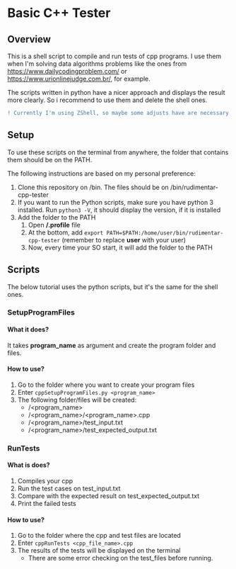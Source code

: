 # Basic C++ Tester

## Overview
This is a shell script to compile and run tests of cpp programs.
I use them when I'm solving data algorithms problems like the ones from https://www.dailycodingproblem.com/ or https://www.urionlinejudge.com.br/, for example.

The scripts written in python have a nicer approach and displays the result more clearly. So i recommend to use them and delete the shell ones.

```diff
! Currently I'm using ZShell, so maybe some adjusts have are necessary for diferent shells.
```

## Setup
To use these scripts on the terminal from anywhere, the folder that contains them should be on the PATH.

The following instructions are based on my personal preference:

1. Clone this repository on /bin. The files should be on /bin/rudimentar-cpp-tester
1. If you want to run the Python scripts, make sure you have python 3 installed. Run `python3 -V`, it should display the version, if it is installed
1. Add the folder to the  PATH
   1. Open **/.profile** file
   1. At the bottom, add `export PATH=$PATH:/home/user/bin/rudimentar-cpp-tester` (remember to replace **user** with your user)
   1. Now, every time your SO start, it will add the folder to the PATH


## Scripts
The below tutorial uses the python scripts, but it's the same for the shell ones.

### SetupProgramFiles

#### What it does?

It takes **program_name** as argument and create the program folder and files.

#### How to use?
1. Go to the folder where you want to create your program files
1. Enter `cppSetupProgramFiles.py <program_name>`
1. The following folder/files will be created:
   *  /<program_name>
   *  /<program_name>/<program_name>.cpp
   *  /<program_name>/test_input.txt
   *  /<program_name>/test_expected_output.txt


### RunTests

#### What is does?
1. Compiles your cpp
1. Run the test cases on test_input.txt
1. Compare with the expected result on test_expected_output.txt
1. Print the failed tests

#### How to use?
1. Go to the folder where the cpp and test files are located
1. Enter `cppRunTests <cpp_file_name>.cpp` 
1. The results of the tests will be displayed on the terminal
    * There are some error checking on the test_files before running.
